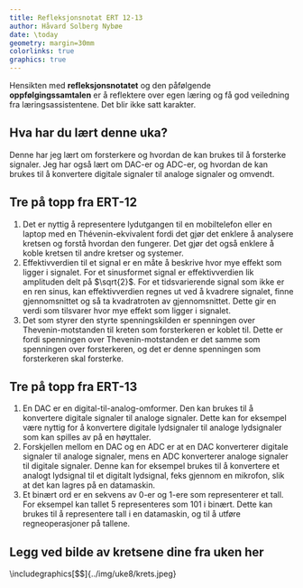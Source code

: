 ```yaml
---
title: Refleksjonsnotat ERT 12-13
author: Håvard Solberg Nybøe
date: \today
geometry: margin=30mm
colorlinks: true
graphics: true
---
```


Hensikten med **refleksjonsnotatet** og den påfølgende **oppfølgingssamtalen** er å reflektere over egen læring og få god veiledning fra læringsassistentene. Det blir ikke satt karakter.

## Hva har du lært denne uka?

Denne har jeg lært om forsterkere og hvordan de kan brukes til å forsterke signaler. Jeg har også lært om DAC-er og ADC-er, og hvordan de kan brukes til å konvertere digitale signaler til analoge signaler og omvendt.

## Tre på topp fra ERT-12

1. Det er nyttig å representere lydutgangen til en mobiltelefon eller en laptop med en Thévenin-ekvivalent fordi det gjør det enklere å analysere kretsen og forstå hvordan den fungerer. Det gjør det også enklere å koble kretsen til andre kretser og systemer.
2. Effektivverdien til et signal er en måte å beskrive hvor mye effekt som ligger i signalet. For et sinusformet signal er effektivverdien lik amplituden delt på $\sqrt{2}$. For et tidsvarierende signal som ikke er en ren sinus, kan effektivverdien regnes ut ved å kvadrere signalet, finne gjennomsnittet og så ta kvadratroten av gjennomsnittet. Dette gir en verdi som tilsvarer hvor mye effekt som ligger i signalet.
3. Det som styrer den styrte spenningskilden er spenningen over Thevenin-motstanden til kreten som forsterkeren er koblet til. Dette er fordi spenningen over Thevenin-motstanden er det samme som spenningen over forsterkeren, og det er denne spenningen som forsterkeren skal forsterke.

## Tre på topp fra ERT-13

1. En DAC er en digital-til-analog-omformer. Den kan brukes til å konvertere digitale signaler til analoge signaler. Dette kan for eksempel være nyttig for å konvertere digitale lydsignaler til analoge lydsignaler som kan spilles av på en høyttaler.
2. Forskjellen mellom en DAC og en ADC er at en DAC konverterer digitale signaler til analoge signaler, mens en ADC konverterer analoge signaler til digitale signaler. Denne kan for eksempel brukes til å konvertere et analogt lydsignal til et digitalt lydsignal, feks gjennom en mikrofon, slik at det kan lagres på en datamaskin.
3. Et binært ord er en sekvens av 0-er og 1-ere som representerer et tall. For eksempel kan tallet 5 representeres som 101 i binært. Dette kan brukes til å representere tall i en datamaskin, og til å utføre regneoperasjoner på tallene.

## Legg ved bilde av kretsene dine fra uken her

\includegraphics[$$]{../img/uke8/krets.jpeg}
